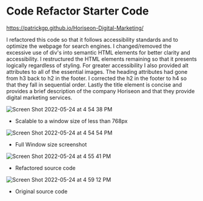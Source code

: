 # Code Refactor Starter Code

https://patrickgp.github.io/Horiseon-Digital-Marketing/

I refactored this code so that it follows accessibility standards and to optimize the webpage for search engines. I changed/removed the excessive use of div's into semantic HTML elements for better clarity and accessibility. I restructured the HTML elements remaining so that it presents logically regardless of styling. For greater accessibility I also provided alt attributes to all of the essential images. The heading attributes had gone from h3 back to h2 in the footer. I corrected the h2 in the footer to h4 so that they fall in sequential order. Lastly the title element is concise and provides a brief description of the company Horiseon and that they provide digital marketing services.

![Screen Shot 2022-05-24 at 4 54 38 PM](https://user-images.githubusercontent.com/86730331/170130717-43b77e40-2559-481b-9138-cd03ad0c902c.png)

- Scalable to a window size of less than 768px

![Screen Shot 2022-05-24 at 4 54 54 PM](https://user-images.githubusercontent.com/86730331/170130850-d3721d5d-b015-4465-9dfd-28cc187856e7.png)

- Full Window size screenshot

![Screen Shot 2022-05-24 at 4 55 41 PM](https://user-images.githubusercontent.com/86730331/170130860-0dce3ae2-cea8-46bf-b794-37e015e2b6e1.png)

- Refactored source code

![Screen Shot 2022-05-24 at 4 59 12 PM](https://user-images.githubusercontent.com/86730331/170131311-1e2930e3-769e-4505-8444-a6de9db27cee.png)

- Original source code
